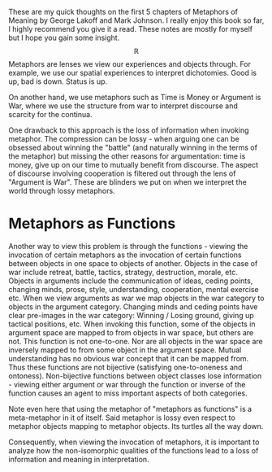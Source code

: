 These are my quick thoughts on the first 5 chapters of Metaphors of Meaning by George Lakoff and Mark Johnson. I really enjoy this book so far, I highly recommend you give it a read. 
These notes are mostly for myself but I hope you gain some insight. 
$$ \mathbb{R} $$
Metaphors are lenses we view our experiences and objects through. For example, we use our spatial experiences to interpret dichotomies. Good is up, bad is down. Status is up. 

On another hand, we use metaphors such as Time is Money or Argument is War, where we use the structure from war to interpret discourse and scarcity for the continua. 

One drawback to this approach is the loss of information when invoking metaphor. The compression can be lossy - when arguing one can be obsessed about winning the "battle" (and naturally winning in the terms of the metaphor) but missing the other reasons for argumentation: time is money, give up on our time to mutually benefit from discourse. The aspect of discourse involving cooperation is filtered out through the lens of "Argument is War". These are blinders we put on when we interpret the world through lossy metaphors. 

<h1> Metaphors as Functions </h1>

Another way to view this problem is through the functions - viewing the invocation of certain metaphors as the invocation of certain functions between objects in one space to objects of another. Objects in the case of war include retreat, battle, tactics, strategy, destruction, morale, etc. Objects in arguments include the communication of ideas, ceding points, changing minds, prose, style, understanding, cooperation, mental exercise etc. When we view arguments as war we map objects in the war category to objects in the argument category. Changing minds and ceding points have clear pre-images in the war category: Winning / Losing ground, giving up tactical positions, etc. When invoking this function, some of the objects in argument space are mapped to from objects in war space, but others are not. This function is not one-to-one. Nor are all objects in the war space are inversely mapped to from some object in the argument space. Mutual understanding has no obvious war concept that it can be mapped from. Thus these functions are not bijective (satisfying one-to-oneness and ontoness). Non-bijective functions between object classes lose information - viewing either argument or war through the function or inverse of the function causes an agent to miss important aspects of both categories. 

Note even here that using the metaphor of "metaphors as functions" is a meta-metaphor in it of itself. Said metaphor is lossy even respect to metaphor objects mapping to metaphor objects. Its turtles all the way down. 

Consequently, when viewing the invocation of metaphors, it is important to analyze how the non-isomorphic qualities of the functions lead to a loss of information and meaning in interpretation.
